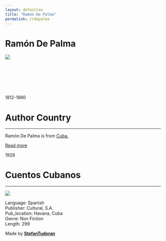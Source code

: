 ```yaml
---
layout: defaultau
title: "Ramón De Palma"
permalink: /rdepalma
---
```

<!-- partial:index.partial.html -->
<div class="content">
    <h1>Ramón De Palma</h1>
    <div class="quote">
        <div><img src="https://www.ecured.cu/images/d/d1/Ram%C3%B3n-de-Palma%281%29.jpg" class="logo"></div>
    </div>
    <div class="timeline">
        <div style="padding-bottom:100px;"></div>
        <div class="block">
            <div class="date right"><p class="right"> 1812-1860 </p></div>
            <div class="dot"></div>
            <div class="left first">
            <div class="author_country">
                <h1>Author Country</h1><hr>
            <div class="aclocation"><p>Ramón De Palma is from <a href="http://localhost:4000/14">Cuba.</a></p></div>
              <div class="acreadmore">  <a href="https://es.wikipedia.org/wiki/Ram%C3%B3n_de_Palma" target="_blank">Read more</a></div>
            </div>
            </div>
        </div>
        <div class="block">
            <div class="date left"><p class="left">1928</p></div>
            <div class="dot"></div>
            <div class="right">
                <h1>Cuentos Cubanos</h1><hr>
                <p><img src="https://m.media-amazon.com/images/I/518Nsb1FunL._SX218_BO1,204,203,200_QL40_FMwebp_.jpg"></p>
                <p>
                Language: Spanish<br/>
                Publisher: Cultural, S.A.<br/>
                Pub_location: Havana, Cuba<br/>
                Genre: Non Fiction<br/>
                Length: 299</p>
            </div>
        </div>
        <div id="footer">
        <p id="copyright">Made by&nbsp;<strong><a href="https://www.linkedin.com/in/nicolae-stefan-tudoran-b02291127/" target="_blank">StefanTudoran</a></strong></p>
    </div>
</div>
<!-- partial -->
  <script src='https://cdnjs.cloudflare.com/ajax/libs/jquery/3.1.1/jquery.min.js'></script><script  src="assets/js/authorscript.js"></script>
